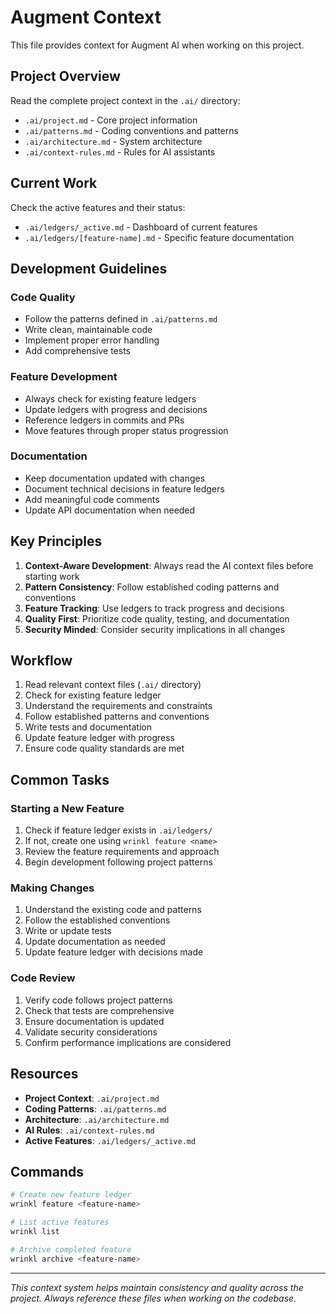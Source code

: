 # Augment Context

This file provides context for Augment AI when working on this project.

<!--
🚨 ATTENTION AUGMENT USERS! 🚨

📋 COPY EVERYTHING BELOW THIS COMMENT INTO YOUR AUGMENT USER GUIDELINES

This template file contains project-specific context and guidelines that should be
added to your Augment User Guidelines to help the AI understand your project better.

After copying the content below to your User Guidelines, this file can be safely deleted.

✅ Steps:
1. Copy all content from "## Project Overview" down to the end of this file
2. Paste it into your Augment User Guidelines
3. Delete this file (src/templates/augment.md)

This will ensure Augment has the proper context for working on your project!
-->

## Project Overview

Read the complete project context in the `.ai/` directory:
- `.ai/project.md` - Core project information
- `.ai/patterns.md` - Coding conventions and patterns
- `.ai/architecture.md` - System architecture
- `.ai/context-rules.md` - Rules for AI assistants

## Current Work

Check the active features and their status:
- `.ai/ledgers/_active.md` - Dashboard of current features
- `.ai/ledgers/[feature-name].md` - Specific feature documentation

## Development Guidelines

### Code Quality
- Follow the patterns defined in `.ai/patterns.md`
- Write clean, maintainable code
- Implement proper error handling
- Add comprehensive tests

### Feature Development
- Always check for existing feature ledgers
- Update ledgers with progress and decisions
- Reference ledgers in commits and PRs
- Move features through proper status progression

### Documentation
- Keep documentation updated with changes
- Document technical decisions in feature ledgers
- Add meaningful code comments
- Update API documentation when needed

## Key Principles

1. **Context-Aware Development**: Always read the AI context files before starting work
2. **Pattern Consistency**: Follow established coding patterns and conventions
3. **Feature Tracking**: Use ledgers to track progress and decisions
4. **Quality First**: Prioritize code quality, testing, and documentation
5. **Security Minded**: Consider security implications in all changes

## Workflow

1. Read relevant context files (`.ai/` directory)
2. Check for existing feature ledger
3. Understand the requirements and constraints
4. Follow established patterns and conventions
5. Write tests and documentation
6. Update feature ledger with progress
7. Ensure code quality standards are met

## Common Tasks

### Starting a New Feature
1. Check if feature ledger exists in `.ai/ledgers/`
2. If not, create one using `wrinkl feature <name>`
3. Review the feature requirements and approach
4. Begin development following project patterns

### Making Changes
1. Understand the existing code and patterns
2. Follow the established conventions
3. Write or update tests
4. Update documentation as needed
5. Update feature ledger with decisions made

### Code Review
1. Verify code follows project patterns
2. Check that tests are comprehensive
3. Ensure documentation is updated
4. Validate security considerations
5. Confirm performance implications are considered

## Resources

- **Project Context**: `.ai/project.md`
- **Coding Patterns**: `.ai/patterns.md`
- **Architecture**: `.ai/architecture.md`
- **AI Rules**: `.ai/context-rules.md`
- **Active Features**: `.ai/ledgers/_active.md`

## Commands

```bash
# Create new feature ledger
wrinkl feature <feature-name>

# List active features
wrinkl list

# Archive completed feature
wrinkl archive <feature-name>
```

---

*This context system helps maintain consistency and quality across the project. Always reference these files when working on the codebase.*
